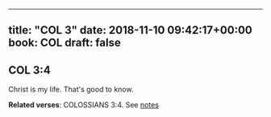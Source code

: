 
---
title: "COL 3"
date: 2018-11-10 09:42:17+00:00
book: COL
draft: false
---

## COL 3:4

Christ is my life. That's good to know.

**Related verses**: COLOSSIANS 3:4. See [notes](https://my.bible.com/notes/3029855635992469834)

